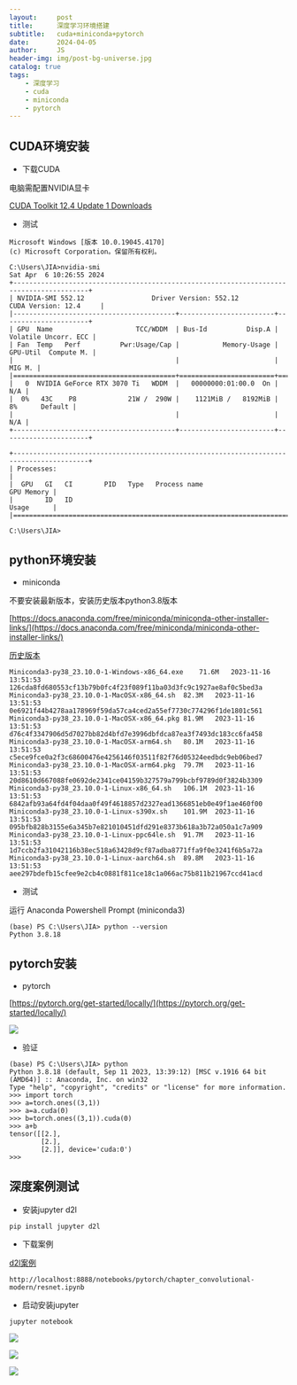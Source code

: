 ```yaml
---
layout:     post
title:      深度学习环境搭建
subtitle:   cuda+miniconda+pytorch
date:       2024-04-05
author:     JS
header-img: img/post-bg-universe.jpg
catalog: true
tags:
    - 深度学习
    - cuda
    - miniconda
    - pytorch
---
```


## CUDA环境安装

* 下载CUDA

电脑需配置NVIDIA显卡

[CUDA Toolkit 12.4 Update 1 Downloads](https://developer.nvidia.com/cuda-downloads?target_os=Windows&target_arch=x86_64&target_version=10&target_type=exe_local)

* 测试

```
Microsoft Windows [版本 10.0.19045.4170]
(c) Microsoft Corporation。保留所有权利。

C:\Users\JIA>nvidia-smi
Sat Apr  6 10:26:55 2024
+-----------------------------------------------------------------------------------------+
| NVIDIA-SMI 552.12                 Driver Version: 552.12         CUDA Version: 12.4     |
|-----------------------------------------+------------------------+----------------------+
| GPU  Name                     TCC/WDDM  | Bus-Id          Disp.A | Volatile Uncorr. ECC |
| Fan  Temp   Perf          Pwr:Usage/Cap |           Memory-Usage | GPU-Util  Compute M. |
|                                         |                        |               MIG M. |
|=========================================+========================+======================|
|   0  NVIDIA GeForce RTX 3070 Ti   WDDM  |   00000000:01:00.0  On |                  N/A |
|  0%   43C    P8             21W /  290W |    1121MiB /   8192MiB |      8%      Default |
|                                         |                        |                  N/A |
+-----------------------------------------+------------------------+----------------------+

+-----------------------------------------------------------------------------------------+
| Processes:                                                                              |
|  GPU   GI   CI        PID   Type   Process name                              GPU Memory |
|        ID   ID                                                               Usage      |
|=========================================================================================|

C:\Users\JIA>

```

## python环境安装

* miniconda

不要安装最新版本，安装历史版本python3.8版本

[https://docs.anaconda.com/free/miniconda/miniconda-other-installer-links/](https://docs.anaconda.com/free/miniconda/miniconda-other-installer-links/)

[历史版本](https://repo.anaconda.com/miniconda/)

```
Miniconda3-py38_23.10.0-1-Windows-x86_64.exe	71.6M	2023-11-16 13:51:53	126cda8fd680553cf13b79b0fc4f23f089f11ba03d3fc9c1927ae8af0c5bed3a
Miniconda3-py38_23.10.0-1-MacOSX-x86_64.sh	82.3M	2023-11-16 13:51:53	0e6921f44b4278aa178969f59da57ca4ced2a55ef7730c774296f1de1801c561
Miniconda3-py38_23.10.0-1-MacOSX-x86_64.pkg	81.9M	2023-11-16 13:51:53	d76c4f3347906d5d7027bb82d4bfd7e3996dbfdca87ea3f7493dc183cc6fa458
Miniconda3-py38_23.10.0-1-MacOSX-arm64.sh	80.1M	2023-11-16 13:51:53	c5ece9fce0a2f3c68600476e4256146f03511f82f76d05324eedbdc9eb06bed7
Miniconda3-py38_23.10.0-1-MacOSX-arm64.pkg	79.7M	2023-11-16 13:51:53	20d8610d667088fe0692de2341ce04159b327579a799bcbf9789d0f3824b3309
Miniconda3-py38_23.10.0-1-Linux-x86_64.sh	106.1M	2023-11-16 13:51:53	6842afb93a64fd4f04daa0f49f4618857d2327ead1366851eb0e49f1ae460f00
Miniconda3-py38_23.10.0-1-Linux-s390x.sh	101.9M	2023-11-16 13:51:53	095bfb828b3155e6a345b7e821010451dfd291e8373b618a3b72a050a1c7a909
Miniconda3-py38_23.10.0-1-Linux-ppc64le.sh	91.7M	2023-11-16 13:51:53	1d7ccb2fa31042116b38ec518a63428d9cf87adba8771ffa9f0e3241f6b5a72a
Miniconda3-py38_23.10.0-1-Linux-aarch64.sh	89.8M	2023-11-16 13:51:53	aee297bdefb15cfee9e2cb4c0881f811ce18c1a066ac75b811b21967ccd41acd
```

* 测试

运行 Anaconda Powershell Prompt (miniconda3)

```
(base) PS C:\Users\JIA> python --version
Python 3.8.18
```

## pytorch安装

* pytorch

[https://pytorch.org/get-started/locally/](https://pytorch.org/get-started/locally/)

![](imgs/2024-04-06-11-18-41.png)

* 验证

```
(base) PS C:\Users\JIA> python
Python 3.8.18 (default, Sep 11 2023, 13:39:12) [MSC v.1916 64 bit (AMD64)] :: Anaconda, Inc. on win32
Type "help", "copyright", "credits" or "license" for more information.
>>> import torch
>>> a=torch.ones((3,1))
>>> a=a.cuda(0)
>>> b=torch.ones((3,1)).cuda(0)
>>> a+b
tensor([[2.],
        [2.],
        [2.]], device='cuda:0')
>>>
```

## 深度案例测试

* 安装jupyter d2l

```
pip install jupyter d2l
```

* 下载案例

[d2l案例](https://courses.d2l.ai/zh-v2/)

```
http://localhost:8888/notebooks/pytorch/chapter_convolutional-modern/resnet.ipynb
```

* 启动安装jupyter

```
jupyter notebook
```

![](imgs/2024-04-06-11-35-07.png)

![](imgs/2024-04-06-11-37-33.png)

![](imgs/2024-04-06-11-37-06.png)
